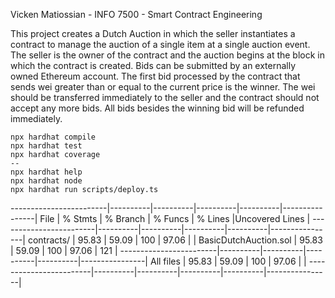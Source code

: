 Vicken Matiossian - INFO 7500 - Smart Contract Engineering

This project creates a Dutch Auction in which the seller instantiates a contract to manage the auction of a single item at a single auction event. The seller is the owner of the contract and the auction begins at the block in which the contract is created. Bids can be submitted by an externally owned Ethereum account. The first bid processed by the contract that sends wei greater than or equal to the current price is the winner. The wei should be transferred immediately to the seller and the contract should not accept any more bids. All bids besides the winning bid will be refunded immediately.

```shell
npx hardhat compile
npx hardhat test
npx hardhat coverage
--
npx hardhat help
npx hardhat node
npx hardhat run scripts/deploy.ts
```

------------------------|----------|----------|----------|----------|----------------|
File | % Stmts | % Branch | % Funcs | % Lines |Uncovered Lines |
------------------------|----------|----------|----------|----------|----------------|
contracts/ | 95.83 | 59.09 | 100 | 97.06 | |
BasicDutchAuction.sol | 95.83 | 59.09 | 100 | 97.06 | 121 |
------------------------|----------|----------|----------|----------|----------------|
All files | 95.83 | 59.09 | 100 | 97.06 | |
------------------------|----------|----------|----------|----------|----------------|
